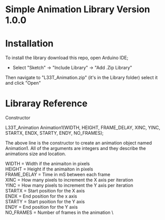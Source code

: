 # Simple Animation Library Version 1.0.0

# Installation

To install the library download this repo, open Arduino IDE;
- Select "Sketch" -> "Include Library" -> "Add .Zip Library"

Then navigate to "L33T_Animation.zip" (it's in the Library folder) select it and click "Open"

# Libraray Reference

Constructor

  L33T_Animation Animation1(WIDTH, HEIGHT, FRAME_DELAY, XINC, YINC, STARTX, ENDX, STARTY, ENDY, NO_FRAMES);
  
  The above line is the constructor to create an animation object named Animation1. All of the arguments are integers and they   describe the animations size and location.
  
  WIDTH = Width if the animaiton in pixels \
  HEIGHT = Height if the animaiton in pixels \
  FRAME_DELAY = Time in mS between each frame \
  XINC = How many pixels to increment the X axis per iteration \
  YINC = How many pixels to increment the Y axis per iteration \
  STARTX = Start position for the X axis \
  ENDX = End position for the x axis \
  STARTY = Start psoition for the Y axis \
  ENDY = End position for the Y axis \
  NO_FRAMES = Number of frames in the animation \
